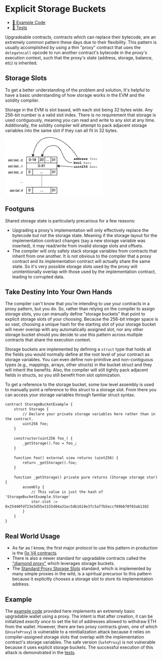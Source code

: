 # Explicit Storage Buckets

- [📜 Example Code](./ExplicitStorageBuckets.sol)
- [🐞 Tests](../../test/ExplicitStorageBuckets.t.sol)

Upgradeable contracts, contracts which can replace their bytecode, are an extremely common pattern these days due to their flexibility. This pattern is usually accomplished by using a thin "proxy" contract that uses the `delegatecall` opcode to run another contract's bytecode in the proxy's execution context, such that the proxy's state (address, storage, balance, etc) is inherited.

## Storage Slots

To get a better understanding of the problem and solution, It's helpful to have a basic understanding of how storage works in the EVM and the solidity compiler.

Storage in the EVM is slot based, with each slot being 32 bytes wide. Any 256-bit number is a valid slot index. There is no requirement that storage is used contiguously, meaning you can read and write to any slot at any time. Additionally, the solidity compiler will attempt to pack adjacent storage variables into the same slot if they can all fit in 32 bytes.

![storage slots](./storage-slots.png)

## Footguns

Shared storage state is particularly precarious for a few reasons:
- Upgrading a proxy's implementation will only effectively replace the bytecode but not the storage state. Meaning if the storage layout for the implementation contract changes (say a new storage variable was inserted), it may read/write from invalid storage slots and offsets.
- The compiler will only safely stack storage variables from contracts that inherit from one another. It is not obvious to the compiler that a proxy contract and its implementation contract will actually share the same state. So it's very possible storage slots used by the proxy will unintentionally overlap with those used by the implementation contract, leading to corrupted data.

## Take Destiny Into Your Own Hands

The compiler can't know that you're intending to use your contracts in a proxy pattern, but you do. So, rather than relying on the compiler to assign storage slots, you can manually define "storage buckets" that point to explicit storage slots of your choosing. Because the 256-bit integer space is so vast, choosing a unique hash for the starting slot of your storage bucket will never overlap with any automatically assigned slot, nor any other storage bucket should you decide to use this pattern across multiple contracts that share the execution context.

Storage buckets are implemented by defining a `struct` type that holds all the fields you would normally define at the root level of your contract as storage variables. You can even define non-primitive and non-contiguous types (e.g., mappings, arrays, other structs) in the bucket struct and they will inherit the benefits. Also, the compiler will still tightly pack adjacent fields in structs, so you still benefit from slot optimization.

To get a reference to the storage bucket, some low level assembly is used to manually point a reference to this struct to a storage slot. From there you can access your storage variables through familiar struct syntax.

```solidity
contract StorageBucketExample {
    struct Storage {
        // Declare your private storage variables here rather than in the contract.
        uint256 foo;
    }

    constructor(uint256 foo_) {
        _getStorage().foo = foo_;
    }

    function foo() external view returns (uint256) {
        return _getStorage().foo;
    }

    function _getStorage() private pure returns (Storage storage stor) {
        assembly {
            // This value is just the hash of 'StorageBucketExample.Storage'
            stor.slot := 0x25440fdf23e3d55e3155d04a31ec5db1619e37c5a77b5eccf89b670f03ab1382
        }
    }
}
```

## Real World Usage

- As far as I know, the first major protocol to use this pattern in production is the [0x V4 contracts](https://github.com/0xProject/protocol/tree/development/contracts/zero-ex/contracts/src/storage).
- There is also a newer standard for upgradable contracts called the ["diamond proxy"](https://eips.ethereum.org/EIPS/eip-2535) which leverages storage buckets.
- The [Standard Proxy Storage Slots](https://eips.ethereum.org/EIPS/eip-1967) standard, which is implemented by many simple proxies in the wild, is a spiritual precursor to this pattern because it explicitly chooses a storage slot to store its implementation address.

## Example

The [example code](./ExplicitStorageBuckets.sol) provided here implements an extremely basic upgradable wallet using a proxy. The intent is that after creation, it can be initialized *exactly once* to set the list of addresses allowed to withdraw ETH from the wallet. However, there are two proxy contracts given, one of which (`UnsafeProxy`) is vulnerable to a reinitialization attack because it relies on compiler-assigned storage slots that overlap with the implementation contract's storage variables. The safe version (`SafeProxy`) is not vulnerable because it uses explicit storage buckets. The successful execution of this attack is demonstrated in the [tests](../../test/ExplicitStorageBuckets.t.sol).
